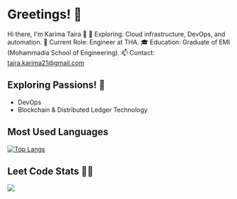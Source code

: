 # Greetings! 🍉

Hi there, I'm Karima Taira 👋
🔭 Exploring: Cloud infrastructure, DevOps, and automation.
🚀 Current Role: Engineer at THA.
🎓 Education: Graduate of EMI (Mohammadia School of Engineering).
📫 Contact: taira.karima21@gmail.com


## Exploring Passions! 🌟
- DevOps
- Blockchain & Distributed Ledger Technology

## Most Used Languages 
[![Top Langs](https://github-readme-stats.vercel.app/api/top-langs/?username=TKarima22&layout=compact)](https://github.com/anuraghazra/github-readme-stats)

## Leet Code Stats 👩‍💻 
![](https://leetcard.jacoblin.cool/TKarima22?ext=heatmap)
